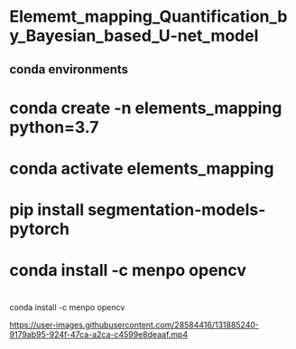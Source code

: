 # Elememt_mapping_Quantification_by_Bayesian_based_U-net_model


## conda environments

# conda create -n elements_mapping python=3.7
# conda activate elements_mapping

# pip install segmentation-models-pytorch
# conda install -c menpo opencv
# 

conda install -c menpo opencv


https://user-images.githubusercontent.com/28584416/131885240-9179ab95-924f-47ca-a2ca-c4599e8deaaf.mp4

